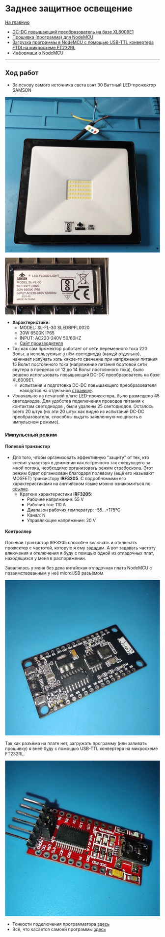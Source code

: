 # Заднее защитное освещение
[На главную](../../README.md)
- [DC-DC повышающий преобразователь на базе XL6009E1](pages/dc-dc-step-up-XL6009E1.md)
- [Прошивка (программа) для NodeMCU](pages/firmware.md)
- [Загрузка программы в NodeMCU с помощью USB-TTL конвертера FTDI на микросхеме FT232RL](pages/ft232rl-nocemcu-connect-download.md)
- [Информаци о NodeMCU](pages/nodemcu-info.md)
___
## Ход работ
- За основу самого источника света взят 30 Ваттный LED-прожектор SAMSON

![led-samson-general-view-img](/lighting/rear%20protective%20light/images/led-samson-general-view.jpg)

![led-samson-general-view-img](/lighting/rear%20protective%20light/images/led-samson-nameplate.jpg)

- __Характеристики:__
    - MODEL: SL-FL-30 SLEDBPFL0020
    - 30W 6500K IP65
    - INPUT: AC220-240V 50/60HZ
    - [Сайт производителя](https://www.samsonlighting.com/product/led-black-panther-flood-light-sledbpfl020-30w-led-black-panther-flood-light-ww/)
- Так как сам прожектор работает от сети переменного тока 220 Вольт, а используемые в нём светодиоды (каждй отдельно), начинает излучать хоть какое-то свечение при напряжении питания 15 Вольт постоянного тока (напряжение питания бортовой сети скутера в пределах от 12 до 14 Вольт постоянного тока), было решено использовать повышающий DC-DC преобразователь на базе XL6009E1.
    - испытания и подготовка DC-DC повышающего преобразователя находятся на отдельной [странице](pages/dc-dc-step-up-XL6009E1.md). 
- Изначально на печатной плате LED-прожектора, было размещено 45 светодиодов. Для удобства подключения проводов питания к контактам светодиодов , были удалены 25 светодиодов. Осталось всего 20 штук (но эти 20 штук как видно из испытаний DC-DC преобразователя, способны выдать заявленную мощность в импульсном режиме).

### Импульсный режим
#### Полевой транзистор
- Для того, чтобы организовать эффективную "защиту" от тех, кто слепит учавствуя в движении как встречного так следующего за мной потока, необходимо организовать режим страбоскопа. Этот режим будет организован благодаря полевому (ещё его называют MOSFET) транзистору __IRF3205__. С подробномыми его характеристиками на английском языке можно ознакомиться по [ссылке](https://www.alldatasheet.com/datasheet-pdf/pdf/68131/IRF/IRF3205.html). 
    - Краткие характеристики __IRF3205__:
        - Рабочее напряжение: 55 V
        - Рабочий ток: 110 A
        - Диапазон рабочих температур: -55...+175°C
        - Канал: N
        - Управляющее напряжение: 20 V

#### Контроллер
Полевой транзистор IRF3205 способен включать и отключать  прожектор с частотой, которую я ему зададам. А вот задавать частоту влкючения и отключения я буду с помщью одной из отладочных плат, находящихся у меня в распоряжении.

Завалялась у меня  без дела китайская отладочная плата NodeMCU с позаимствованным у неё microUSB разъёмом.

![node-mcu-first-view-img](/lighting/rear%20protective%20light/images/node-mcu-first-view.JPG)

Так как разъёма на плате нет, загружать программу (или заливать прошивку) я внеё буду с помощью USB-TTL конвертера на микросхеме FT232RL.

![usb-ttl-ft232rl-gen-view-img](/lighting/rear%20protective%20light/images/usb-ttl-ft232rl-gen-view-img.JPG)

- Тонкости подключения программатора [здесь](pages/ft232rl-nocemcu-connect-download.md)
- Всё, что касается самоей программы [здесь](pages/firmware.md)




